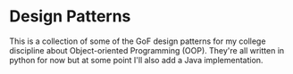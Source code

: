 # Design Patterns

This is a collection of some of the GoF design patterns for my college discipline about Object-oriented Programming (OOP).
They're all written in python for now but at some point I'll also add a Java implementation.
